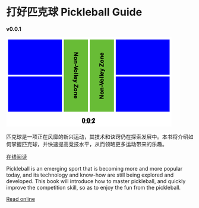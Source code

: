 # 打好匹克球 Pickleball Guide

**v0.0.1**


![Pickelball Court](_images/pickleball_court.png)

匹克球是一项正在风靡的新兴运动，其技术和诀窍仍在探索发展中。本书将介绍如何掌握匹克球，并快速提高竞技水平，从而领略更多运动带来的乐趣。

[在线阅读](https://github.com/yeasy/pickleball_guide/blob/main/SUMMARY.md)


Pickleball is an emerging sport that is becoming more and more popular today, and its technology and know-how are still being explored and developed. This book will introduce how to master pickleball, and quickly improve the competition skill, so as to enjoy the fun from the pickleball.

[Read online](https://github.com/yeasy/pickleball_guide/blob/main/SUMMARY.md)
